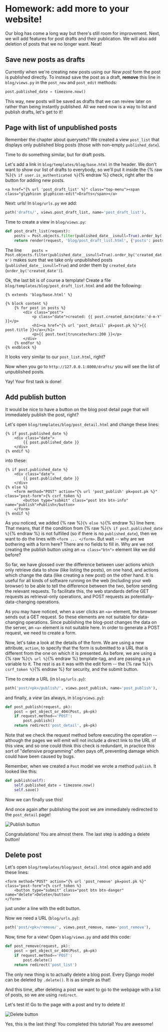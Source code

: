 # Homework: add more to your website!

Our blog has come a long way but there's still room for improvement. Next, we will add features for post drafts and their publication. We will also add deletion of posts that we no longer want. Neat!

## Save new posts as drafts

Currently when we're creating new posts using our _New post_ form the post is published directly. To instead save the post as a draft, **remove** this line in `blog/views.py` in the `post_new` and `post_edit` methods:

```python
post.published_date = timezone.now()
```

This way, new posts will be saved as drafts that we can review later on rather than being instantly published. All we need now is a way to list and publish drafts, let's get to it!

## Page with list of unpublished posts

Remember the chapter about querysets? We created a view `post_list` that displays only published blog posts (those with non-empty `published_date`).

Time to do something similar, but for draft posts.

Let's add a link in `blog/templates/blog/base.html` in the header. We don't want to show our list of drafts to everybody, so we'll put it inside the {% raw %}`{% if user.is_authenticated %}`{% endraw %} check, right after the button for adding new posts.

```django
<a href="{% url 'post_draft_list' %}" class="top-menu"><span class="glyphicon glyphicon-edit">Drafts</span></a>
```

Next: urls! In `blog/urls.py` we add:

```python
path('drafts/', views.post_draft_list, name='post_draft_list'),
```

Time to create a view in `blog/views.py`:

```python
def post_draft_list(request):
    posts = Post.objects.filter(published_date__isnull=True).order_by('created_date')
    return render(request, 'blog/post_draft_list.html', {'posts': posts})
```

The line `    posts = Post.objects.filter(published_date__isnull=True).order_by('created_date')` makes sure that we take only unpublished posts (`published_date__isnull=True`) and order them by `created_date` (`order_by('created_date')`).

Ok, the last bit is of course a template! Create a file `blog/templates/blog/post_draft_list.html` and add the following:

```django
{% extends 'blog/base.html' %}

{% block content %}
    {% for post in posts %}
        <div class="post">
            <p class="date">created: {{ post.created_date|date:'d-m-Y' }}</p>
            <h1><a href="{% url 'post_detail' pk=post.pk %}">{{ post.title }}</a></h1>
            <p>{{ post.text|truncatechars:200 }}</p>
        </div>
    {% endfor %}
{% endblock %}
```

It looks very similar to our `post_list.html`, right?

Now when you go to `http://127.0.0.1:8000/drafts/` you will see the list of unpublished posts.

Yay! Your first task is done!

## Add publish button

It would be nice to have a button on the blog post detail page that will immediately publish the post, right?

Let's open `blog/templates/blog/post_detail.html` and change these lines:

```django
{% if post.published_date %}
    <div class="date">
        {{ post.published_date }}
    </div>
{% endif %}
```

into these:

```django
{% if post.published_date %}
    <div class="date">
        {{ post.published_date }}
    </div>
{% else %}
    <form method="POST" action="{% url 'post_publish' pk=post.pk %}" class="post-form">{% csrf_token %}
        <button type="submit" class="post btn btn-info" name="publish">Publish</button>
    </form>
{% endif %}
```

As you noticed, we added {% raw %}`{% else %}`{% endraw %} line here. That means, that if the condition from {% raw %}`{% if post.published_date %}`{% endraw %} is not fulfilled (so if there is no `published_date`), then we want to do the lines with `<form ... </form>`. But wait -- why are we bothering with a form here? There are no fields to fill in. Why are we not creating the publish button using an `<a class="btn">` element like we did before?

So far, we have glossed over the difference between user actions which only retrieve data to show (like listing the posts), on one hand, and actions which change the data (like creating a new post) on the other hand. It is useful for all kinds of software running on the web (including your web browser) to be able to tell the difference between the two, before sending the relevant requests. To facilitate this, the web standards define GET requests as retrieval-only operations, and POST requests as potentially-data-changing operations.

As you may have noticed, when a user clicks an `<a>` element, the browser sends out a GET request. So these elements are not suitable for data-changing operations. Since publishing the blog-post changes the data on the server, an `<a>` element is not suitable here. In order to generate a POST request, we need to create a form.

Now, let's take a look at the details of the form. We are using a new attribute, `action`, to specify that the form is submitted to a URL that is different from the one on which it is presented. As before, we are using a {% raw %}`{% url %}`{% endraw %} template-tag, and are passing a `pk` variable to it. The rest is as it was with the edit form -- the {% raw %}`{% csrf_token %}`{% endraw %} for security, and the submit button.

Time to create a URL (in `blog/urls.py`):

```python
path('post/<pk>/publish/', views.post_publish, name='post_publish'),
```

and finally, a _view_ (as always, in `blog/views.py`):

```python
def post_publish(request, pk):
    post = get_object_or_404(Post, pk=pk)
    if request.method=='POST':
        post.publish()
    return redirect('post_detail', pk=pk)
```

Note that we check the request method before executing the operation -- although the pages we will emit will not include a direct link to the URL of this view, and so one could think this check is redundant, in practice this sort of "defensive programming" often pays off, preventing damage which could have been caused by bugs.

Remember, when we created a `Post` model we wrote a method `publish`. It looked like this:

```python
def publish(self):
    self.published_date = timezone.now()
    self.save()
```

Now we can finally use this!

And once again after publishing the post we are immediately redirected to the `post_detail` page!

![Publish button](images/publish2.png)

Congratulations! You are almost there. The last step is adding a delete button!

## Delete post

Let's open `blog/templates/blog/post_detail.html` once again and add these lines:

```django
<form method="POST" action="{% url 'post_remove' pk=post.pk %}" class="post-form">{% csrf_token %}
    <button type="submit" class="post btn btn-danger" name="delete">Delete</button>
</form>
```

just under a line with the edit button.

Now we need a URL (`blog/urls.py`):

```python
path('post/<pk>/remove/', views.post_remove, name='post_remove'),
```

Now, time for a view! Open `blog/views.py` and add this code:

```python
def post_remove(request, pk):
    post = get_object_or_404(Post, pk=pk)
    if request.method=='POST':
        post.delete()
    return redirect('post_list')
```

The only new thing is to actually delete a blog post. Every Django model can be deleted by `.delete()`. It is as simple as that!

And this time, after deleting a post we want to go to the webpage with a list of posts, so we are using `redirect`.

Let's test it! Go to the page with a post and try to delete it!

![Delete button](images/delete3.png)

Yes, this is the last thing! You completed this tutorial! You are awesome!
